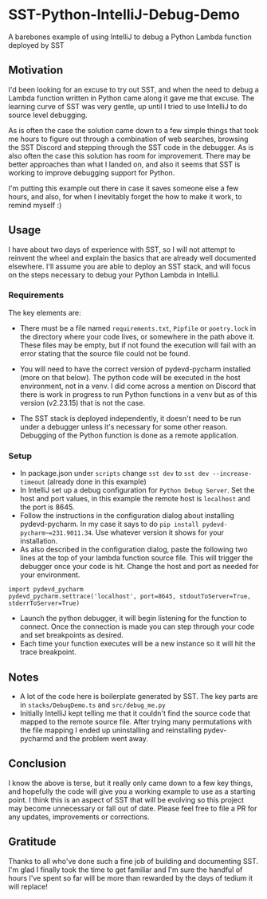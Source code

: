 # SST-Python-IntelliJ-Debug-Demo
A barebones example of using IntelliJ to debug a Python Lambda function deployed by SST

## Motivation
I'd been looking for an excuse to try out SST, and when the need to debug a Lambda function written in Python came along
it gave me that excuse.  The learning curve of SST was very gentle, up until I tried to use IntelliJ to do source level
debugging.

As is often the case the solution came down to a few simple things that took me hours to figure out through a combination
of web searches, browsing the SST Discord and stepping through the SST code in the debugger.  As is also often the case
this solution has room for improvement.  There may be better approaches than what I landed on, and also it seems that 
SST is working to improve debugging support for Python.

I'm putting this example out there in case it saves someone else a few hours, and also, for when I inevitably forget the
how to make it work, to remind myself :)

## Usage
I have about two days of experience with SST, so I will not attempt to reinvent the wheel and explain the basics that
are already well documented elsewhere.  I'll assume you are able to deploy an SST stack, and will focus on the steps 
necessary to debug your Python Lambda in IntelliJ.

### Requirements
The key elements are:
* There must be a file named `requirements.txt`, `Pipfile` or `poetry.lock` in the directory where your code lives, 
or somewhere in the path above it.  These files may be empty, but if not found the execution will fail with an error
stating that the source file could not be found.

* You will need to have the correct version of pydevd-pycharm installed (more on that below).  The python code will be
executed in the host environment, not in a venv.  I did come across a mention on Discord that there is work in progress
to run Python functions in a venv but as of this version (v2.23.15) that is not the case.
* The SST stack is deployed independently, it doesn't need to be run under a debugger unless it's necessary for some other reason.
Debugging of the Python function is done as a remote application.

### Setup
* In package.json under `scripts` change `sst dev` to `sst dev --increase-timeout` (already done in this example)
* In IntelliJ set up a debug configuration for `Python Debug Server`.  Set the host and port values, in this example the remote host is `localhost`
and the port is 8645.
* Follow the instructions in the configuration dialog about installing pydevd-pycharm.  In my case it says to do
`pip install pydevd-pycharm~=231.9011.34`.  Use whatever version it shows for your installation.
* As also described in the configuration dialog, paste the following two lines at the top of your lambda function source file.
This will trigger the debugger once your code is hit.  Change the host and port as needed for your environment.
```
import pydevd_pycharm
pydevd_pycharm.settrace('localhost', port=8645, stdoutToServer=True, stderrToServer=True)
```
* Launch the python debugger, it will begin listening for the function to connect.  Once the connection is made
you can step through your code and set breakpoints as desired.
* Each time your function executes will be a new instance so it will hit the trace breakpoint.

## Notes
* A lot of the code here is boilerplate generated by SST.  The key parts are in `stacks/DebugDemo.ts` and `src/debug_me.py`
* Initially IntelliJ kept telling me that it couldn't find the source code that mapped to the remote source file.  After
trying many permutations with the file mapping I ended up uninstalling and reinstalling pydev-pycharmd and the problem went away.

## Conclusion
I know the above is terse, but it really only came down to a few key things, and hopefully the code will give you a working
example to use as a starting point.  I think this is an aspect of SST that will be evolving so this project may become
unnecessary or fall out of date. Please feel free to file a PR for any updates, improvements or corrections.

## Gratitude
Thanks to all who've done such a fine job of building and documenting SST.  I'm glad I finally took the time to get
familiar and I'm sure the handful of hours I've spent so far will be more than rewarded by the days of tedium it will replace!

